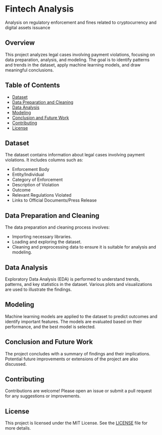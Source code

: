 # Fintech Analysis
 Analysis on regulatory enforcement and fines related to cryptocurrency and digital assets issuance
## Overview
This project analyzes legal cases involving payment violations, focusing on data preparation, analysis, and modeling. The goal is to identify patterns and trends in the dataset, apply machine learning models, and draw meaningful conclusions.

## Table of Contents
- [Dataset](#dataset)
- [Data Preparation and Cleaning](#data-preparation-and-cleaning)
- [Data Analysis](#data-analysis)
- [Modeling](#modeling)
- [Conclusion and Future Work](#conclusion-and-future-work)
- [Contributing](#contributing)
- [License](#license)

## Dataset
The dataset contains information about legal cases involving payment violations. It includes columns such as:
- Enforcement Body
- Entity/Individual
- Category of Enforcement
- Description of Violation
- Outcome
- Relevant Regulations Violated
- Links to Official Documents/Press Release

## Data Preparation and Cleaning
The data preparation and cleaning process involves:
- Importing necessary libraries.
- Loading and exploring the dataset.
- Cleaning and preprocessing data to ensure it is suitable for analysis and modeling.

## Data Analysis
Exploratory Data Analysis (EDA) is performed to understand trends, patterns, and key statistics in the dataset. Various plots and visualizations are used to illustrate the findings.

## Modeling
Machine learning models are applied to the dataset to predict outcomes and identify important features. The models are evaluated based on their performance, and the best model is selected.

## Conclusion and Future Work
The project concludes with a summary of findings and their implications. Potential future improvements or extensions of the project are also discussed.

## Contributing
Contributions are welcome! Please open an issue or submit a pull request for any suggestions or improvements.

## License
This project is licensed under the MIT License. See the [LICENSE](LICENSE) file for more details.
											

